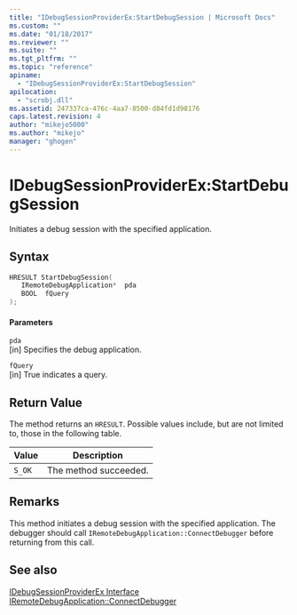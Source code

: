 ```yaml
---
title: "IDebugSessionProviderEx:StartDebugSession | Microsoft Docs"
ms.custom: ""
ms.date: "01/18/2017"
ms.reviewer: ""
ms.suite: ""
ms.tgt_pltfrm: ""
ms.topic: "reference"
apiname: 
  - "IDebugSessionProviderEx:StartDebugSession"
apilocation: 
  - "scrobj.dll"
ms.assetid: 247337ca-476c-4aa7-8500-d84fd1d98176
caps.latest.revision: 4
author: "mikejo5000"
ms.author: "mikejo"
manager: "ghogen"
---
```

# IDebugSessionProviderEx:StartDebugSession
Initiates a debug session with the specified application.  
  
## Syntax  
  
```cpp
HRESULT StartDebugSession(  
   IRemoteDebugApplication*  pda  
   BOOL  fQuery  
);  
```  
  
#### Parameters  
 `pda`  
 [in] Specifies the debug application.  
  
 `fQuery`  
 [in] True indicates a query.  
  
## Return Value  
 The method returns an `HRESULT`. Possible values include, but are not limited to, those in the following table.  
  
|Value|Description|  
|-----------|-----------------|  
|`S_OK`|The method succeeded.|  
  
## Remarks  
 This method initiates a debug session with the specified application. The debugger should call `IRemoteDebugApplication::ConnectDebugger` before returning from this call.  
  
## See also  
 [IDebugSessionProviderEx Interface](../../winscript/reference/idebugsessionproviderex-interface.md)   
 [IRemoteDebugApplication::ConnectDebugger](../../winscript/reference/iremotedebugapplication-connectdebugger.md)